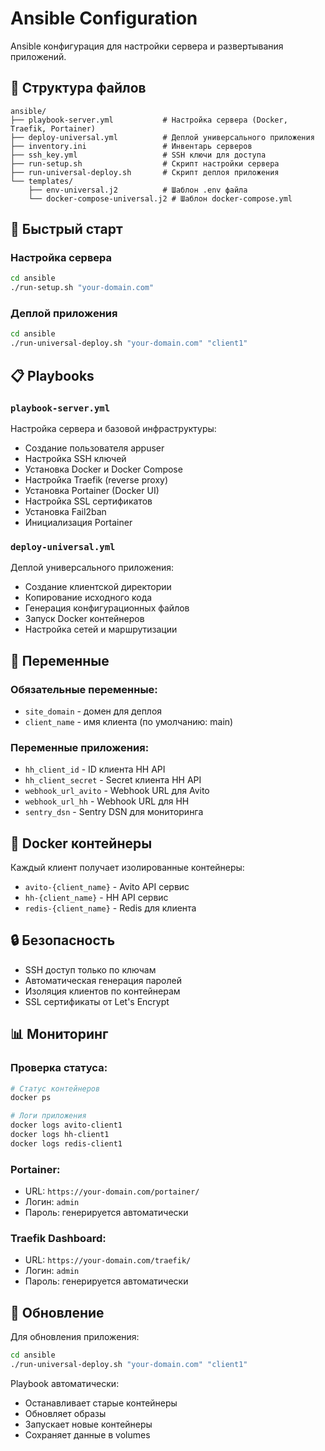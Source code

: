 # Ansible Configuration

Ansible конфигурация для настройки сервера и развертывания приложений.

## 📁 Структура файлов

```
ansible/
├── playbook-server.yml           # Настройка сервера (Docker, Traefik, Portainer)
├── deploy-universal.yml          # Деплой универсального приложения
├── inventory.ini                 # Инвентарь серверов
├── ssh_key.yml                   # SSH ключи для доступа
├── run-setup.sh                  # Скрипт настройки сервера
├── run-universal-deploy.sh       # Скрипт деплоя приложения
└── templates/
    ├── env-universal.j2          # Шаблон .env файла
    └── docker-compose-universal.j2 # Шаблон docker-compose.yml
```

## 🚀 Быстрый старт

### Настройка сервера
```bash
cd ansible
./run-setup.sh "your-domain.com"
```

### Деплой приложения
```bash
cd ansible
./run-universal-deploy.sh "your-domain.com" "client1"
```

## 📋 Playbooks

### `playbook-server.yml`
Настройка сервера и базовой инфраструктуры:
- Создание пользователя appuser
- Настройка SSH ключей
- Установка Docker и Docker Compose
- Настройка Traefik (reverse proxy)
- Установка Portainer (Docker UI)
- Настройка SSL сертификатов
- Установка Fail2ban
- Инициализация Portainer

### `deploy-universal.yml`
Деплой универсального приложения:
- Создание клиентской директории
- Копирование исходного кода
- Генерация конфигурационных файлов
- Запуск Docker контейнеров
- Настройка сетей и маршрутизации

## 🔧 Переменные

### Обязательные переменные:
- `site_domain` - домен для деплоя
- `client_name` - имя клиента (по умолчанию: main)

### Переменные приложения:
- `hh_client_id` - ID клиента HH API
- `hh_client_secret` - Secret клиента HH API
- `webhook_url_avito` - Webhook URL для Avito
- `webhook_url_hh` - Webhook URL для HH
- `sentry_dsn` - Sentry DSN для мониторинга

## 🐳 Docker контейнеры

Каждый клиент получает изолированные контейнеры:
- `avito-{client_name}` - Avito API сервис
- `hh-{client_name}` - HH API сервис
- `redis-{client_name}` - Redis для клиента

## 🔒 Безопасность

- SSH доступ только по ключам
- Автоматическая генерация паролей
- Изоляция клиентов по контейнерам
- SSL сертификаты от Let's Encrypt

## 📊 Мониторинг

### Проверка статуса:
```bash
# Статус контейнеров
docker ps

# Логи приложения
docker logs avito-client1
docker logs hh-client1
docker logs redis-client1
```

### Portainer:
- URL: `https://your-domain.com/portainer/`
- Логин: `admin`
- Пароль: генерируется автоматически

### Traefik Dashboard:
- URL: `https://your-domain.com/traefik/`
- Логин: `admin`
- Пароль: генерируется автоматически

## 🔄 Обновление

Для обновления приложения:
```bash
cd ansible
./run-universal-deploy.sh "your-domain.com" "client1"
```

Playbook автоматически:
- Останавливает старые контейнеры
- Обновляет образы
- Запускает новые контейнеры
- Сохраняет данные в volumes
